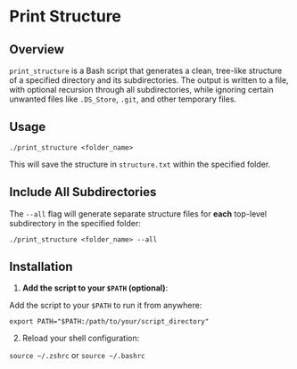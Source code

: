 # Print Structure

## Overview

`print_structure` is a Bash script that generates a clean, tree-like structure of a specified directory and its subdirectories. The output is written to a file, with optional recursion through all subdirectories, while ignoring certain unwanted files like `.DS_Store`, `.git`, and other temporary files.

## Usage

`./print_structure <folder_name>`

This will save the structure in `structure.txt` within the specified folder.

## Include All Subdirectories

The `--all` flag will generate separate structure files for **each** top-level subdirectory in the specified folder:

`./print_structure <folder_name> --all`

## Installation

1. **Add the script to your `$PATH` (optional)**:  

Add the script to your `$PATH` to run it from anywhere:  

`export PATH="$PATH:/path/to/your/script_directory"`

2. Reload your shell configuration:

`source ~/.zshrc` or `source ~/.bashrc`
